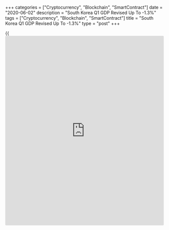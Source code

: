 +++
categories = ["Cryptocurrency", "Blockchain", "SmartContract"]
date = "2020-06-02"
description = "South Korea Q1 GDP Revised Up To -1.3%"
tags = ["Cryptocurrency", "Blockchain", "SmartContract"]
title = "South Korea Q1 GDP Revised Up To -1.3%"
type = "post"
+++

{{<iframe id="large-banner" src="https://www.bounty.group/#slide=1.0" width="100%" height="600" scrolling="no" style="border: 0px solid rgb(216, 221, 230); border-radius: 3px;">}}

South Korea's gross domestic product contracted a seasonally adjusted
1.3 percent on quarter in the first three months of 2020, the Bank of
Korea said in Tuesday's preliminary reading.

That's an upward revision from last month's advance estimate that
suggested a decline of 1.4 percent on quarter following the 1.3 percent
quarterly increase in the three months prior.

On a yearly basis, GDP was revised up to 1.4 percent from last month's
figure of 1.3 percent following the 2.3 percent increase in the previous
three months.

Real gross national income fell 0.8 percent on quarter in Q1.

On the production side, manufacturing fell by 1.0 percent, mainly in
transportation equipment, coke and refined petroleum products.
Construction expanded by 0.2 percent, owing to increases in civil
engineering and specialized construction. Services contracted by 2.4
percent, with decreases in wholesale and retail trade, accommodation and
food services, transportation and storage and cultural and other
services.

On the expenditure side, private consumption went down by 6.5 percent,
as expenditures on goods and services both decreased. Government
consumption rose by 1.4 percent, mainly due to increased expenditures on
goods. Construction investment grew by 0.5 percent, as building
construction and civil engineering increased. Facilities investment grew
by 0.2 percent, led by the growth of investment in transportation
equipment.

Exports fell 1.4 percent, due to decreases in motor vehicles and
machinery despite an increase in semiconductors. Imports were down 3.6
percent, owing to decreased imports of crude oil and motor vehicles.

Nominal GNI dropped 2.0 percent on quarter, decreasing more than nominal
GDP (-1.6 percent) as net factor income from the rest of the world fell.

Real GNI sank 0.8 percent on quarter, falling less than real GDP (-1.3%)
as the [terms](https://www.fintechee.com/terms/) of trade improved.

The GDP deflator fell by 0.6 percent year on year.

Also on Tuesday, Statistics Korea said that consumer prices in South
Korea were down 0.3 percent on year in May, missing expectations for
-0.2 percent and slowing from 0.1 percent in April.

On a monthly basis, consumer prices fell 0.2 percent - matching
forecasts and accelerating from the 0.6 percent drop in the previous
month.

Core consumer prices were up 0.5 percent on year and 0.1 percent on
month after rising 0.1 percent on year and falling 0.2 percent on month
in April.

For comments and feedback [contact](https://www.playgroundfx.com/contact/): editorial@rtt[news](https://www.letsplayfx.com/blog/forex-news-website/).com

[Economic News][1]

 **What parts of the world are seeing the best (and worst) economic
performances lately? Click[here][2] to check out our [Econ Scorecard][2]
and find out! See up-to-the-moment [ranking](https://www.playgroundfx.com/blog/crypto-exchange-ranking/)s for the best and worst
performers in [GDP][3], [unemployment rate][4], [inflation][5] and much
more.**

   1. www.rtt[news](https://www.letsplayfx.com/blog/forex-news-website/).com/Content/EconomicNews.aspx
   2. www.rtt[news](https://www.letsplayfx.com/blog/forex-news-website/).com/economic-scorecard/world-rank/retail-sales/highest-performance.aspx
   3. www.rtt[news](https://www.letsplayfx.com/blog/forex-news-website/).com/economic-scorecard/world-rank/GDP/highest-performance.aspx
   4. www.rtt[news](https://www.letsplayfx.com/blog/forex-news-website/).com/economic-scorecard/world-rank/unemployment-rate/lowest-performance.aspx
   5. www.rtt[news](https://www.letsplayfx.com/blog/forex-news-website/).com/economic-scorecard/world-rank/CPI/highest-performance.aspx
